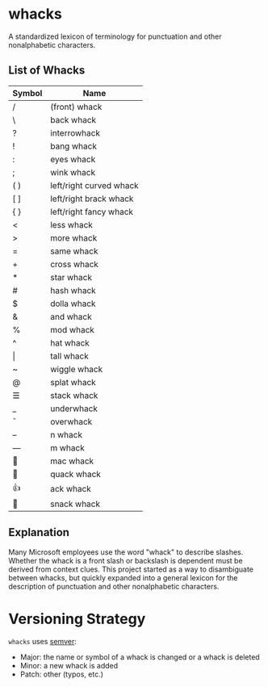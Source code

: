 # whacks 
A standardized lexicon of terminology for punctuation and other nonalphabetic characters.

## List of Whacks
|Symbol	|Name							|
|-------|-------------------------------|
| /		| (front) whack					|
| \		| back whack					|
| ?		| interrowhack					|
| !		| bang whack					|
| :		| eyes whack					|
| ;		| wink whack					|
| ( )	| left/right curved whack		|
| [ ]	| left/right brack whack		|
| { }	| left/right fancy whack		|
| <		| less whack					|
| >		| more whack					|
| =		| same whack					|
| +		| cross whack					|
| *		| star whack					|
| #		| hash whack					|
| $		| dolla whack					|
| &		| and whack						|
| %		| mod whack						|
| ^		| hat whack						|
| \|	| tall whack					|
| ~		| wiggle whack					|
| @		| splat whack					|
| ☰		| stack whack					|
| _		| underwhack					|
| ¯		| overwhack						|
| –		| n whack						|
| —		| m whack						|
| 🍎	| mac whack						|
| 🦆	| quack whack					|
| 👍	| ack whack						|
| 🌮	| snack whack					|

## Explanation
Many Microsoft employees use the word "whack" to describe slashes. Whether the whack is a front slash or backslash is dependent must be derived from context clues. This project started as a way to disambiguate between whacks, but quickly expanded into a general lexicon for the description of punctuation and other nonalphabetic characters.

# Versioning Strategy
`whacks` uses [semver](http://semver.org/):
* Major: the name or symbol of a whack is changed or a whack is deleted
* Minor: a new whack is added
* Patch: other (typos, etc.)